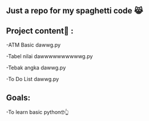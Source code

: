 ## Just a repo for my spaghetti code 😹

## Project content🤡 :
-ATM Basic dawwg.py

-Tabel nilai dawwwwwwwwwwg.py

-Tebak angka dawwg.py

-To Do List dawwg.py

## Goals:
-To learn basic python🤓👆
